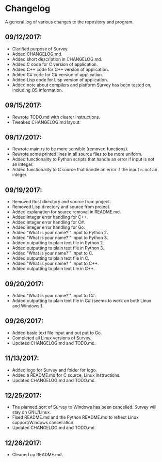 # Changelog

A general log of various changes to the repository and program.

## 09/12/2017:

- Clarified purpose of Survey.
- Added CHANGELOG.md.
- Added short description in CHANGELOG.md.
- Added C code for C version of application.
- Added C++ code for C++ version of application.
- Added C# code for C# version of application.
- Added Lisp code for Lisp version of application.
- Added note about compilers and platform Survey has been tested on, including OS information.

## 09/15/2017:

- Rewrote TODO.md with clearer instructions.
- Tweaked CHANGELOG.md layout.

## 09/17/2017:

- Rewrote main.rs to be more sensible (removed functions).
- Rewrote some printed lines in all source files to be more uniform.
- Added functionality to Python scripts that handle an error if input is not an integer.
- Added functionality to C source that handle an error if the input is not an integer.

## 09/19/2017:

- Removed Rust directory and source from project.
- Removed Lisp directory and source from project.
- Added explanation for source removal in README.md.
- Added integer error handling for C++.
- Added integer error handling for C#.
- Added integer error handling for Go.
- Added "What is your name? " input to Python 2.
- Added "What is your name? " input to Python 3.
- Added outputting to plain text file in Python 2.
- Added outputting to plain text file in Python 3.
- Added "What is your name? " input to C.
- Added outputting to plain text file in C.
- Added "What is your name? " input to C++.
- Added outputting to plain text file in C++.

## 09/20/2017:

- Added "What is your name? " input to C#.
- Added outputting to plain text file in C# (seems to work on both Linux and Windows!).

## 09/26/2017:

- Added basic text file input and out put to Go.
- Completed all Linux versions of Survey.
- Updated CHANGELOG.md and TODO.md.

## 11/13/2017:

- Added logo for Survey and folder for logo.
- Added a README.md for C source, Linux instructions.
- Updated CHANGELOG.md and TODO.md.

## 12/25/2017:

- The planned port of Survey to Windows has been cancelled. Survey will stay on GNU/Linux.
- Fixed README.md and the Python README.md to reflect Linux support/Windows cancellation.
- Updated CHANGELOG.md and TODO.md.

## 12/26/2017:

- Cleaned up README.md.
